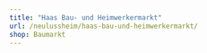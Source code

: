 ```yaml
---
title: "Haas Bau- und Heimwerkermarkt"
url: /neulussheim/haas-bau-und-heimwerkermarkt/
shop: Baumarkt
---
```

